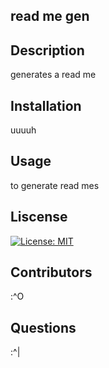  ## read me gen
  
  ## Description 
  generates a read me
  
  ## Installation 
   uuuuh
  
  ## Usage 
  to generate read mes
  
  ## Liscense 
  [![License: MIT](https://img.shields.io/badge/License-MIT-yellow.svg)](https://opensource.org/licenses/MIT)

  ## Contributors 
  :^O

  ## Questions 
  :^|